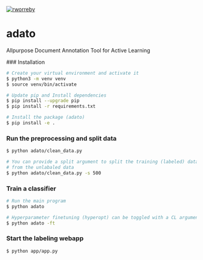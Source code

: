 [![rworreby](https://img.shields.io/circleci/build/github/rworreby/adato/master?token=b6b05407d76bbca4058ee1ce14674cb0e01e72c3)](https://circleci.com/gh/rworreby/adato)
# adato
Allpurpose Document Annotation Tool for Active Learning


### Installation

```bash
# Create your virtual environment and activate it
$ python3 -m venv venv
$ source venv/bin/activate

# Update pip and Install dependencies
$ pip install --upgrade pip
$ pip install -r requirements.txt

# Install the package (adato)
$ pip install -e .
```

### Run the preprocessing and split data

```bash
$ python adato/clean_data.py

# You can provide a split argument to split the training (labeled) data
# from the unlabaled data
$ python adato/clean_data.py -s 500
```

### Train a classifier

```bash
# Run the main program
$ python adato

# Hyperparameter finetuning (hyperopt) can be toggled with a CL argument
$ python adato -ft
```

### Start the labeling webapp

```bash
$ python app/app.py
```
